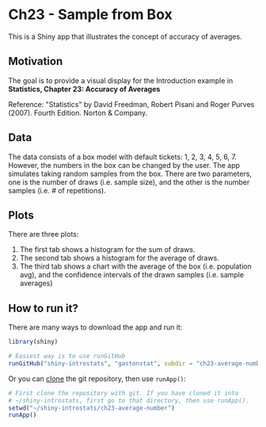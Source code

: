 # Ch23 - Sample from Box

This is a Shiny app that illustrates the concept of accuracy of averages.


## Motivation

The goal is to provide a visual display for the Introduction example in 
__Statistics, Chapter 23: Accuracy of Averages__

Reference: "Statistics" by David Freedman, Robert Pisani and Roger Purves (2007). 
Fourth Edition. Norton & Company.


## Data

The data consists of a box model with default tickets: 1, 2, 3, 4, 5, 6, 7.
However, the numbers in the box can be changed by the user.
The app simulates taking random samples from the box. 
There are two parameters, one is the number of draws (i.e. sample size), 
and the other is the number samples (i.e. # of repetitions).


## Plots

There are three plots: 

1. The first tab shows a histogram for the sum of draws.
2. The second tab shows a histogram for the average of draws.
3. The third tab shows a chart with the average of the box (i.e. population avg),
and the confidence intervals of the drawn samples (i.e. sample averages)


## How to run it?

There are many ways to download the app and run it:

```R
library(shiny)

# Easiest way is to use runGitHub
runGitHub("shiny-introstats", "gastonstat", subdir = "ch23-average-number")
```

Or you can [clone](http://stackoverflow.com/questions/651038/how-do-you-clone-a-git-repository-into-a-specific-folder) the git repository, then use `runApp()`:

```R
# First clone the repository with git. If you have cloned it into
# ~/shiny-introstats, first go to that directory, then use runApp().
setwd("~/shiny-introstats/ch23-average-number")
runApp()
```
